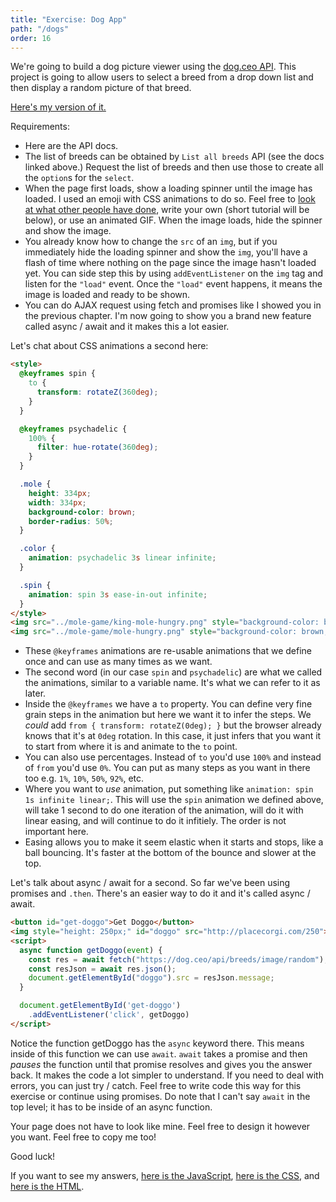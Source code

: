 ```yaml
---
title: "Exercise: Dog App"
path: "/dogs"
order: 16
---
```


We're going to build a dog picture viewer using the [dog.ceo API][dogceo]. This project is going to allow users to select a breed from a drop down list and then display a random picture of that breed.

[Here's my version of it.][dog-viewer]

Requirements:

- Here are the API docs.
- The list of breeds can be obtained by `List all breeds` API (see the docs linked above.) Request the list of breeds and then use those to create all the `option`s for the `select`.
- When the page first loads, show a loading spinner until the image has loaded. I used an emoji with CSS animations to do so. Feel free to [look at what other people have done][loading], write your own (short tutorial will be below), or use an animated GIF. When the image loads, hide the spinner and show the image.
- You already know how to change the `src` of an `img`, but if you immediately hide the loading spinner and show the `img`, you'll have a flash of time where nothing on the page since the image hasn't loaded yet. You can side step this by using `addEventListener` on the `img` tag and listen for the `"load"` event. Once the `"load"` event happens, it means the image is loaded and ready to be shown.
- You can do AJAX request using fetch and promises like I showed you in the previous chapter. I'm now going to show you a brand new feature called async / await and it makes this a lot easier.

Let's chat about CSS animations a second here:

```html
<style>
  @keyframes spin {
    to {
      transform: rotateZ(360deg);
    }
  }

  @keyframes psychadelic {
    100% {
      filter: hue-rotate(360deg);
    }
  }

  .mole {
    height: 334px;
    width: 334px;
    background-color: brown;
    border-radius: 50%;
  }

  .color {
    animation: psychadelic 3s linear infinite;
  }

  .spin {
    animation: spin 3s ease-in-out infinite;
  }
</style>
<img src="../mole-game/king-mole-hungry.png" style="background-color: brown; border-radius: 50%" class="mole color" />
<img src="../mole-game/mole-hungry.png" style="background-color: brown; border-radius: 50%" class="mole spin" />
```

- These `@keyframes` animations are re-usable animations that we define once and can use as many times as we want.
- The second word (in our case `spin` and `psychadelic`) are what we called the animations, similar to a variable name. It's what we can refer to it as later.
- Inside the `@keyframes` we have a `to` property. You can define very fine grain steps in the animation but here we want it to infer the steps. We _could_ add `from { transform: rotateZ(0deg); }` but the browser already knows that it's at `0deg` rotation. In this case, it just infers that you want it to start from where it is and animate to the `to` point.
- You can also use percentages. Instead of `to` you'd use `100%` and instead of `from` you'd use `0%`. You can put as many steps as you want in there too e.g. `1%`, `10%`, `50%`, `92%`, etc.
- Where you want to _use_ animation, put something like `animation: spin 1s infinite linear;`. This will use the `spin` animation we defined above, will take 1 second to do one iteration of the animation, will do it with linear easing, and will continue to do it infitiely. The order is not important here.
- Easing allows you to make it seem elastic when it starts and stops, like a ball bouncing. It's faster at the bottom of the bounce and slower at the top.

Let's talk about async / await for a second. So far we've been using promises and `.then`. There's an easier way to do it and it's called async / await.

```html
<button id="get-doggo">Get Doggo</button>
<img style="height: 250px;" id="doggo" src="http://placecorgi.com/250">
<script>
  async function getDoggo(event) {
    const res = await fetch("https://dog.ceo/api/breeds/image/random");
    const resJson = await res.json();
    document.getElementById("doggo").src = resJson.message;
  }

  document.getElementById('get-doggo')
    .addEventListener('click', getDoggo)
</script>
```

Notice the function getDoggo has the `async` keyword there. This means inside of this function we can use `await`. `await` takes a promise and then _pauses_ the function until that promise resolves and gives you the answer back. It makes the code a lot simpler to understand. If you need to deal with errors, you can just try / catch. Feel free to write code this way for this exercise or continue using promises. Do note that I can't say `await` in the top level; it has to be inside of an async function.

Your page does not have to look like mine. Feel free to design it however you want. Feel free to copy me too!

Good luck!

If you want to see my answers, [here is the JavaScript][js], [here is the CSS][css], and [here is the HTML][html].

[dogceo]: https://dog.ceo/dog-api/documentation/
[dog-viewer]: ../dog-viewer/dog.html
[loading]: https://codepen.io/tag/spinner/#
[js]: https://github.com/btholt/bootcamp/blob/master/static/dog-viewer/dog.js
[css]: https://github.com/btholt/bootcamp/blob/master/static/dog-viewer/dog.css
[html]: https://github.com/btholt/bootcamp/blob/master/static/dog-viewer/dog.html
